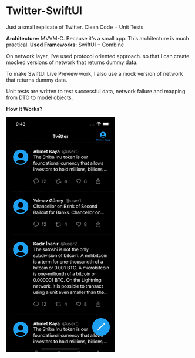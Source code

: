 # Twitter-SwiftUI

Just a small replicate of Twitter. Clean Code + Unit Tests.

**Architecture:** MVVM-C. Because it's a small app. This architecture is much practical.
**Used Frameworks:** SwiftUI + Combine

On network layer, I've used protocol oriented approach. so that I can create mocked versions of network that returns dummy data.

To make SwiftUI Live Preview work, I also use a mock version of network that returns dummy data.

Unit tests are written to test successful data, network failure and mapping from DTO to model objects.

**How It Works?**

![](screen.gif) 
